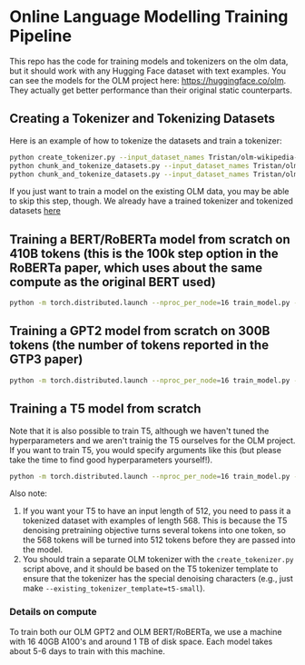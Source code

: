 # Online Language Modelling Training Pipeline

This repo has the code for training models and tokenizers on the olm data, but it should work with any Hugging Face dataset with text examples. You can see the models for the OLM project here: https://huggingface.co/olm. They actually get better performance than their original static counterparts.

## Creating a Tokenizer and Tokenizing Datasets 

Here is an example of how to tokenize the datasets and train a tokenizer:

```bash
python create_tokenizer.py --input_dataset_names Tristan/olm-wikipedia-20221001 Tristan/olm-CC-MAIN-2022-40-sampling-ratio-0.15894621295 Tristan/olm-CC-MAIN-2022-21-sampling-ratio-0.14775510204 Tristan/olm-CC-MAIN-2022-27-sampling-ratio-0.16142697881 Tristan/olm-CC-MAIN-2022-33-sampling-ratio-0.20 --existing_tokenizer_template roberta-base --output_tokenizer_name Tristan/olm-tokenizer --text_column text --push_to_hub
python chunk_and_tokenize_datasets.py --input_dataset_names Tristan/olm-wikipedia-20221001 Tristan/olm-CC-MAIN-2022-40-sampling-ratio-0.15894621295 --input_tokenizer_name Tristan/olm-tokenizer --output_dataset_name Tristan/olm-october-2022-tokenized-512 --text_column text --num_proc 224 --push_to_hub --max_len 512
python chunk_and_tokenize_datasets.py --input_dataset_names Tristan/olm-wikipedia-20221001 Tristan/olm-CC-MAIN-2022-40-sampling-ratio-0.15894621295 --input_tokenizer_name Tristan/olm-tokenizer --output_dataset_name Tristan/olm-october-2022-tokenized-1024 --text_column text --num_proc 224 --push_to_hub --max_len 1024
```

If you just want to train a model on the existing OLM data, you may be able to skip this step, though. We already have a trained tokenizer and tokenized datasets [here](https://huggingface.co/olm)

## Training a BERT/RoBERTa model from scratch on 410B tokens (this is the 100k step option in the RoBERTa paper, which uses about the same compute as the original BERT used)

```bash
python -m torch.distributed.launch --nproc_per_node=16 train_model.py --lm_type=mlm --dataset_id=Tristan/olm-october-2022-tokenized-512 --repository_id=Tristan/olm-roberta-base-oct-2022 --tokenizer_id=Tristan/olm-tokenizer --model_config_id=roberta-base --adam_beta2=0.98 --adam_epsilon=1e-6 --adam_beta1=0.9 --warmup_steps=24000 --max_steps=100000 --per_device_train_batch_size=20 --gradient_accumulation_steps=25 --learning_rate=6e-4
```

## Training a GPT2 model from scratch on 300B tokens (the number of tokens reported in the GTP3 paper)

```bash
python -m torch.distributed.launch --nproc_per_node=16 train_model.py --lm_type=clm --dataset_id=Tristan/olm-october-2022-tokenized-1024 --repository_id=Tristan/olm-gpt2-oct-2022 --tokenizer_id=Tristan/olm-tokenizer --model_config_id=gpt2 --max_steps=580000 --learning_rate=1e-3 --warmup_steps=725 --adam_beta1=0.9 --adam_beta2=0.95 --adam_epsilon=1e-7 --weight_decay=0.1 --lr_scheduler_type=cosine --per_device_train_batch_size=8 --gradient_accumulation_steps=4
```

## Training a T5 model from scratch

Note that it is also possible to train T5, although we haven't tuned the hyperparameters and we aren't trainig the T5 ourselves for the OLM project. If you want to train T5, you would specify arguments like this (but please take the time to find good hyperparameters yourself!).

```bash
python -m torch.distributed.launch --nproc_per_node=16 train_model.py --lm_type=t5 --dataset_id=Tristan/olm-october-2022-tokenized-568 --repository_id=Tristan/olm-t5-small-oct-2022 --tokenizer_id=Tristan/olm-t5-tokenizer --model_config_id=t5-small --adam_beta2=0.98 --adam_epsilon=1e-6 --adam_beta1=0.9 --warmup_steps=24000 --max_steps=100000 --per_device_train_batch_size=20 --gradient_accumulation_steps=25 --learning_rate=6e-4
```

Also note:

1. If you want your T5 to have an input length of 512, you need to pass it a tokenized dataset with examples of length 568. This is because the T5 denoising pretraining objective turns several tokens into one token, so the 568 tokens will be turned into 512 tokens before they are passed into the model.
2. You should train a separate OLM tokenizer with the `create_tokenizer.py` script above, and it should be based on the T5 tokenizer template to ensure that the tokenizer has the special denoising characters (e.g., just make `--existing_tokenizer_template=t5-small`).

### Details on compute
To train both our OLM GPT2 and OLM BERT/RoBERTa, we use a machine with 16 40GB A100's and around 1 TB of disk space. Each model takes about 5-6 days to train with this machine.
